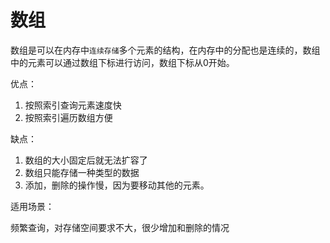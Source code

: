 # 数组

数组是可以在内存中`连续存储`多个元素的结构，在内存中的分配也是连续的，数组中的元素可以通过数组下标进行访问，数组下标从0开始。

优点：

1. 按照索引查询元素速度快
2. 按照索引遍历数组方便

缺点：

1. 数组的大小固定后就无法扩容了
2. 数组只能存储一种类型的数据
3. 添加，删除的操作慢，因为要移动其他的元素。

适用场景：

频繁查询，对存储空间要求不大，很少增加和删除的情况
